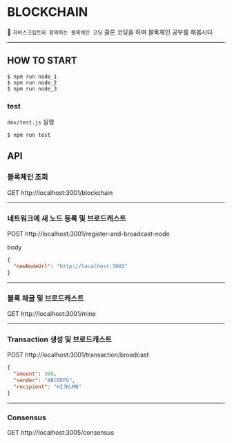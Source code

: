 # BLOCKCHAIN

📖 `자바스크립트와 함께하는 블록체인 코딩` 클론 코딩을 하며 블록체인 공부를 해봅시다

---

## HOW TO START

```
$ npm run node_1
$ npm run node_2
$ npm run node_3
```

### test

`dev/test.js` 실행

```
$ npm run test
```

## API

### 블록체인 조회

GET http://localhost:3001/blockchain

---

### 네트워크에 새 노드 등록 및 브로드캐스트

POST http://localhost:3001/register-and-broadcast-node

body

```json
{
  "newNodeUrl": "http://localhost:3002"
}
```

---

### 블록 채굴 및 브로드캐스트

GET http://localhost:3001/mine

---

### Transaction 생성 및 브로드캐스트

POST http://localhost:3001/transaction/broadcast

```json
{
  "amount": 300,
  "sender": "ABCDEFG",
  "recipient": "HIJKLMN"
}
```

---

### Consensus

GET http://localhost:3005/consensus
